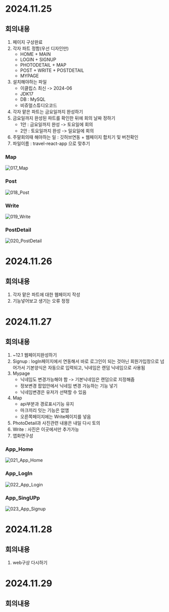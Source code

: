 # 2024.11.25
## 회의내용

1. 페이지 구상완료
2. 각자 파트 정함(우선 디자인만)
    - HOME + MAIN
    - LOGIN + SIGNUP
    - PHOTODETAIL + MAP
    - POST + WRITE + POSTDETAIL
    - MYPAGE
3. 설치해야하는 파일
    - 이클립스 최신 -> 2024-06
    - JDK17 
    - DB : MySQL
    - 비쥬얼스튜디오코드
4. 각자 맡은 파트는 금요일까지 완성하기
5. 금요일까지 완성된 파트를 확인한 뒤에 회의 날짜 정하기
    - 1안 : 금요일까지 완성 -> 토요일에 회의
    - 2안 : 토요일까지 완성 -> 일요일에 회의
6. 주말회의때 해야하는 일 : 깃허브연동 + 웹페이지 합치기 및 버전확인
7. 파일이름 : travel-react-app 으로 맞추기

### Map

![017_Map](https://github.com/user-attachments/assets/9d0db66f-7abe-472a-a2a7-3dc70b5f1664)

### Post

![018_Post](https://github.com/user-attachments/assets/422a2e89-d43c-4d7b-a026-c4bfcaf3d768)

### Write

![019_Write](https://github.com/user-attachments/assets/a12f4156-2707-4fe7-b98f-26aeadd65e41)

### PostDetail

![020_PostDetail](https://github.com/user-attachments/assets/58c3ec86-1b9f-47c7-8406-5624cabde4df)

# 2024.11.26
## 회의내용

1. 각자 맡은 파트에 대한 웹페이지 작성
2. 기능넣어보고 생기는 오류 정정

# 2024.11.27
## 회의내용

1. ~12.1 웹페이지완성하기
2. Signup : logIn페이지에서 연동해서 바로 로그인이 되는 것아닌 회원가입창으로 넘어가서 기본양식은 자동으로 입력되고, 닉네임은 랜덤 닉네임으로 사용됨
3. Mypage
    - 닉네임도 변경가능해야 함 -> 기본닉네임은 랜덤으로 지정해줌
    - 정보변경 팝업안에서 닉네임 변경 가능하는 기능 넣기
    - 닉네임변경은 유저가 선택할 수 있음
4. Map
    - api부분과 경로표시기능 유지
    - 마크끼리 잇는 기능은 없앰
    - 오른쪽페이지에는 Write페이지를 넣음
5. PhotoDetail과 사진관련 내용은 내일 다시 토의
6. Write : 사진은 이곳에서만 추가가능
7. 앱화면구성

### App_Home

![021_App_Home](https://github.com/user-attachments/assets/5c0016ef-7f2b-47b0-ad8a-303b4b1019a1)

### App_LogIn

![022_App_Login](https://github.com/user-attachments/assets/4c361e52-d393-401a-8268-0fa219e95d82)

### App_SingUPp

![023_App_Signup](https://github.com/user-attachments/assets/add3ad2f-3199-465d-8fdc-2fc258463801)


# 2024.11.28
## 회의내용

1. web구상 다시하기

# 2024.11.29
## 회의내용


